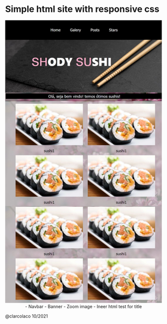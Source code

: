 # Simple html site with responsive css
<p align="center" width="100%">

<img src="https://github.com/clarcolaco/sitesushi/blob/main/assets/screen1.JPG?raw=true">
- Navbar
- Banner
- Zoom image
- Ineer html test for title



@clarcolaco 10/2021
</p>